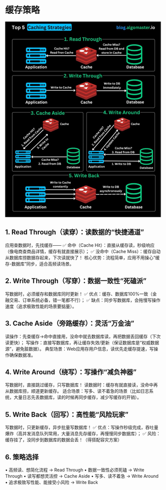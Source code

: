 # 缓存策略
![cache](./cache.jpg)

## 1. Read Through（读穿）：读数据的“快捷通道”

应用查数据时，先找缓存——
✅ 命中（Cache Hit）：直接从缓存读，秒级响应（像电商查商品详情，缓存有就直接展示）；
✅ 没命中（Cache Miss）：缓存自动从数据库捞数据存起来，下次读就快了！
核心优势：流程简单，应用不用操心“缓存-数据库”同步，适合高频读场景。

## 2. Write Through（写穿）：数据一致性“死磕派”

写数据时，必须缓存和数据库同时更新！
✅ 优点：缓存、数据库100%一致（金融交易、订单系统必备，错一笔都不行）；
✅ 缺点：同步写数据库，会拖慢写操作速度（追求极致性能的场景要掂量）。

## 3. Cache Aside（旁路缓存）：灵活“万金油”

读操作：先查缓存→命中直接用，没命中就去数据库读，再把数据丢回缓存（下次读更快）；
写操作：直接写数据库，再让缓存失效/更新（保证数据库是“权威数据源”，避免脏数据）。
典型场景：Web应用存用户信息，读优先走缓存提速，写操作确保数据准。

## 4. Write Around（绕写）：写操作“减负神器”

写数据时，直接跳过缓存，只写数据库！
读数据时：缓存有就直接读，没命中再从数据库捞，顺道更新缓存。
适合场景：写多、读不着急的场景（比如日志系统，大量日志先丢数据库，读的时候再同步缓存，减少写缓存的开销）。

## 5. Write Back（回写）：高性能“风险玩家”

写数据时，只更新缓存，异步批量写数据库！
✅ 优点：写操作秒级完成，吞吐量爆炸（高并发消息队列常用，大量消息先存缓存，再慢慢同步数据库）；
✅ 风险：缓存挂了，没同步到数据库的数据会丢！（得搭配容灾方案）

## 6. 策略选择
• 高频读、想简化流程 → Read Through
• 数据一致性必须死磕 → Write Through
• 读写都想灵活控 → Cache Aside
• 写多、读不着急 → Write Around
• 追求极致写性能、能接受小风险 → Write Back
